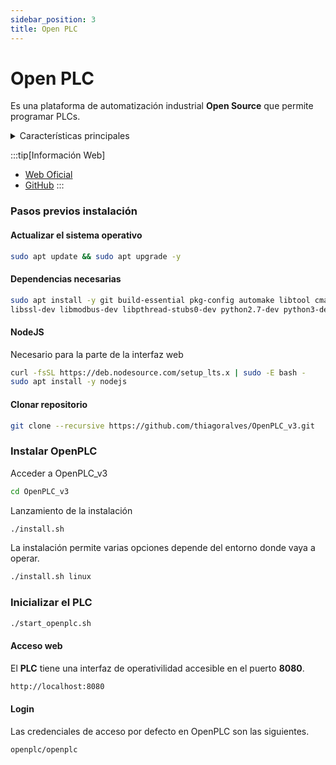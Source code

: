 ```yaml
---
sidebar_position: 3
title: Open PLC
---
```

# Open PLC
Es una plataforma de automatización industrial **Open Source** que permite programar PLCs. 
<details>
<summary>
Características principales
</summary>

- Compatibilidad con estándares **IEC 61131-3**
- Soporta lenguajes de programación de PLC:
```
1. Ladder Diagram (LD)
2. Function Block Diagram (FDB)
3. Structured Text (ST)
4. Seguential Function Chart (SFC)
```
- Multiplataforma
- Hardware base:
```
1. Ordenadores (Pc, Raspberry Pi...)
2. Microcontroladores (Arduino, ESP32...)
3. PLCs industriales compatibles
```
- HMI/SCADA: permite crear interfaces de supervisión y control.

</details>

:::tip[Información Web]
- <a href="https://openplcproject.com/">Web Oficial</a>
- <a href="https://github.com/thiagoralves/OpenPLC_v3">GitHub</a>
:::


### Pasos previos instalación
#### Actualizar el sistema operativo
```bash
sudo apt update && sudo apt upgrade -y
```
#### Dependencias necesarias
```bash
sudo apt install -y git build-essential pkg-config automake libtool cmake python3 python3-pip \
libssl-dev libmodbus-dev libpthread-stubs0-dev python2.7-dev python3-dev
```
#### NodeJS
Necesario para la parte de la interfaz web
```bash
curl -fsSL https://deb.nodesource.com/setup_lts.x | sudo -E bash -
sudo apt install -y nodejs
```
#### Clonar repositorio
```bash
git clone --recursive https://github.com/thiagoralves/OpenPLC_v3.git
```
### Instalar OpenPLC
Acceder a OpenPLC_v3
```bash
cd OpenPLC_v3
```
Lanzamiento de la instalación
```bash
./install.sh
```
La instalación permite varias opciones depende del entorno donde vaya a operar.
```bash
./install.sh linux
```
### Inicializar el PLC
```bash
./start_openplc.sh
```
#### Acceso web
El **PLC** tiene una interfaz de operativilidad accesible en el puerto **8080**.

<!-- !["Interfaz web Open PLC"](../Img/open-plc/openplc-web-access.png)-->

```bash
http://localhost:8080
```
#### Login
Las credenciales de acceso por defecto en OpenPLC son las siguientes.
```bash
openplc/openplc
```




